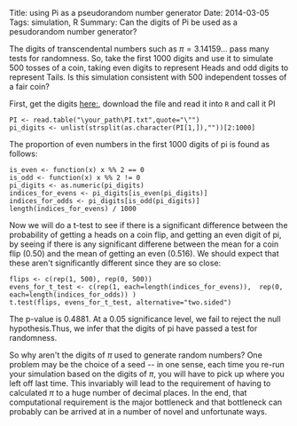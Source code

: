 ﻿Title:  using Pi as a pseudorandom number generator
Date: 2014-03-05
Tags: simulation, R
Summary: Can the digits of Pi be used as a pesudorandom number generator?   


The digits of transcendental numbers such as $\pi = 3.14159 \dots$ pass many tests for randomness. So, take the first 1000 digits and use it to simulate 500 tosses of a coin, taking even digits to represent Heads and odd digits to represent Tails. Is this simulation consistent with 500 independent tosses of a fair coin?  

First, get the digits [here:](https://www.dropbox.com/s/purpzv0tzdsca08/PI.txt), download the file and read it into `R` and call it PI  


```
PI <- read.table("\your_path\PI.txt",quote="\"")  
pi_digits <- unlist(strsplit(as.character(PI[1,]),""))[2:1000]  
```

The proportion of even numbers in the first 1000 digits of pi is found as follows:  

```
is_even <- function(x) x %% 2 == 0  
is_odd <- function(x) x %% 2 != 0  
pi_digits <- as.numeric(pi_digits)  
indices_for_evens <- pi_digits[is_even(pi_digits)]  
indices_for_odds <- pi_digits[is_odd(pi_digits)]  
length(indices_for_evens) / 1000  
```

Now we will do a t-test to see if there is a significant difference between the probability of getting a heads on a coin flip, and getting an even digit of pi, by seeing if there is any significant differene between the mean for a coin flip (0.50) and the mean of getting an even (0.516). We should expect that these aren't significantly different since they are so close:  

```
flips <- c(rep(1, 500), rep(0, 500))  
evens_for_t_test <- c(rep(1, each=length(indices_for_evens)),  rep(0, each=length(indices_for_odds)) )  
t.test(flips, evens_for_t_test, alternative="two.sided")  
```

The p-value is 0.4881.  At a 0.05 significance level, we fail to reject the null hypothesis.Thus, we infer that the digits of pi have passed a test for randomness.  

So why aren't the digits of $\pi$ used to generate random numbers?  One problem may be the choice of a seed -- in one sense, each time you re-run your simulation based on the digits of $\pi$, you will have to pick up where you left off last time.  This invariably will lead to the requirement of having to calculated $\pi$ to a huge number of decimal places.  In the end, that computational requirement is the major bottleneck and that bottleneck can probably can be arrived at in a number of novel and unfortunate ways. 
